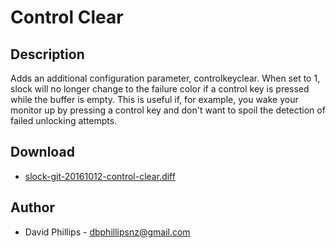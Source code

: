 Control Clear
=============

Description
-----------

Adds an additional configuration parameter, controlkeyclear. When set to 1,
slock will no longer change to the failure color if a control key is pressed
while the buffer is empty. This is useful if, for example, you wake your
monitor up by pressing a control key and don't want to spoil the detection of
failed unlocking attempts.

Download
--------

* [slock-git-20161012-control-clear.diff](slock-git-20161012-control-clear.diff)

Author
------

* David Phillips - <dbphillipsnz@gmail.com>
